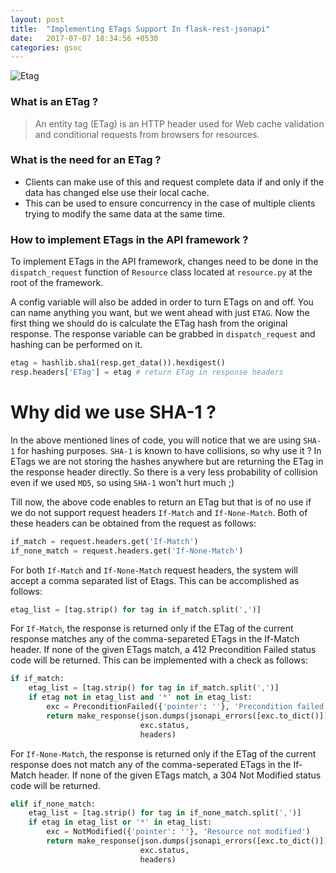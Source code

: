 ```yaml
---
layout: post
title:  "Implementing ETags Support In flask-rest-jsonapi"
date:   2017-07-07 18:34:56 +0530
categories: gsoc
---
```

![Etag]({{site.baseurl}}/images/tag.png)

### What is an ETag ?
> An entity tag (ETag) is an HTTP header used for Web cache validation and conditional requests from browsers for resources.

### What is the need for an ETag ?
- Clients can make use of this and request complete data if and only if the data has changed else use their local cache.
- This can be used to ensure concurrency in the case of multiple clients trying to modify the same data at the same time. 

### How to implement ETags in the API framework ?

To implement ETags in the API framework, changes need to be done in the `dispatch_request` function of `Resource` class located at `resource.py` at the root of the framework.

A config variable will also be added in order to turn ETags on and off. You can name anything you want, but we went ahead with just `ETAG`. Now the first thing we should do is calculate the ETag hash from the original response. The response variable can be grabbed in `dispatch_request` and hashing can be performed on it.

```python
etag = hashlib.sha1(resp.get_data()).hexdigest()
resp.headers['ETag'] = etag # return ETag in response headers
```

# Why did we use SHA-1 ?
In the above mentioned lines of code, you will notice that we are using `SHA-1` for hashing purposes. `SHA-1` is known to have collisions, so why use it ? In ETags we are not storing the hashes anywhere but are returning the ETag in the response header directly. So there is a very less probability of collision even if we used `MD5`, so using `SHA-1` won't hurt much ;)

Till now, the above code enables to return an ETag but that is of no use if we do not support request headers `If-Match` and `If-None-Match`. Both of these headers can be obtained from the request as follows:
```python
if_match = request.headers.get('If-Match')
if_none_match = request.headers.get('If-None-Match')
```

For both `If-Match` and `If-None-Match` request headers, the system will accept a comma separated list of Etags. This can be accomplished as follows:
```python
etag_list = [tag.strip() for tag in if_match.split(',')]
```

For `If-Match`, the response is returned only if the ETag of the current response matches any of the comma-separeted ETags in the If-Match header. If none of the given ETags match, a 412 Precondition Failed status code will be returned. This can be implemented with a check as follows:
```python
if if_match:
    etag_list = [tag.strip() for tag in if_match.split(',')]
    if etag not in etag_list and '*' not in etag_list:
        exc = PreconditionFailed({'pointer': ''}, 'Precondition failed')
        return make_response(json.dumps(jsonapi_errors([exc.to_dict()])),
                             exc.status,
                             headers)
```

For `If-None-Match`, the response is returned only if the ETag of the current response does not match any of the comma-seperated ETags in the If-Match header. If none of the given ETags match, a 304 Not Modified status code will be returned.
```python
elif if_none_match:
    etag_list = [tag.strip() for tag in if_none_match.split(',')]
    if etag in etag_list or '*' in etag_list:
        exc = NotModified({'pointer': ''}, 'Resource not modified')
        return make_response(json.dumps(jsonapi_errors([exc.to_dict()])),
                             exc.status,
                             headers)
```